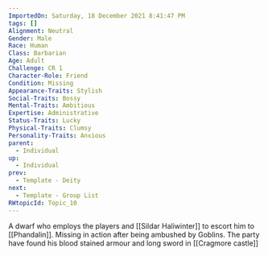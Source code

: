 ```yaml
---
ImportedOn: Saturday, 18 December 2021 8:41:47 PM
tags: []
Alignment: Neutral
Gender: Male
Race: Human
Class: Barbarian
Age: Adult
Challenge: CR 1
Character-Role: Friend
Condition: Missing
Appearance-Traits: Stylish
Social-Traits: Bossy
Mental-Traits: Ambitious
Expertise: Administrative
Status-Traits: Lucky
Physical-Traits: Clumsy
Personality-Traits: Anxious
parent:
  - Individual
up:
  - Individual
prev:
  - Template - Deity
next:
  - Template - Group List
RWtopicId: Topic_10
---
```

A dwarf who employs the players and [[Sildar Haliwinter]] to escort him to [[Phandalin]].  Missing in action after being ambushed by Goblins.  The party have found his blood stained armour and long sword in [[Cragmore castle]]
